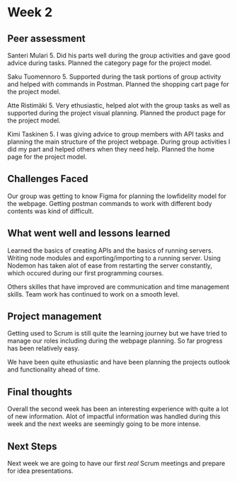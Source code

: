 # Week 2
## Peer assessment
Santeri Mulari 5. Did his parts well during the group activities and gave good advice during tasks. Planned the category page for the project model.

Saku Tuomennoro 5. Supported during the task portions of group activity and helped with commands in Postman. Planned the shopping cart page for the project model.

Atte Ristimäki 5. Very ethusiastic, helped alot with the group tasks as well as supported during the project visual planning. Planned the product page for the project model.

Kimi Taskinen 5. I was giving advice to group members with API tasks and planning the main structure of the project webpage. During group activities I did my part and helped others when they need help. Planned the home page for the project model.

## Challenges Faced
Our group was getting to know Figma for planning the lowfidelity model for the webpage. Getting postman commands to work with different body contents was kind of difficult.

## What went well and lessons learned
Learned the basics of creating APIs and the basics of running servers. Writing node modules and exporting/importing to a running server. Using Nodemon has taken alot of ease from restarting the server constantly, which occured during our first programming courses.

Others skilles that have improved are communication and time management skills. Team work has continued to work on a smooth level.

## Project management
Getting used to  Scrum is still quite the learning journey but we have tried to manage our roles including during the webpage planning. So far progress has been relatively easy.

We have been quite ethusiastic and have been planning the projects outlook and functionality ahead of time.

## Final thoughts
Overall the second week has been an interesting experience with quite a lot of new information. Alot of impactful information was handled during this week and the next weeks are seemingly going to be more intense.

## Next Steps
Next week we are going to have our first *real* Scrum meetings and prepare for idea presentations.